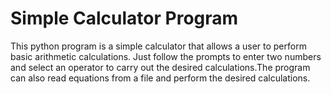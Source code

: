 # Simple Calculator Program
This python program is a simple calculator that allows a user to perform basic arithmetic calculations. Just follow the prompts to enter two numbers and select an operator to carry out the desired calculations.The program can also read equations from a file and perform the desired calculations.
